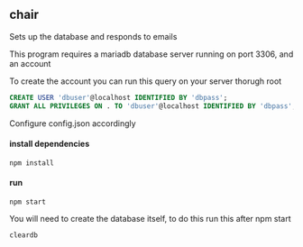 ## chair

Sets up the database and responds to emails

This program requires a mariadb database server running on port 3306, and an account

To create the account you can run this query on your server thorugh root

```sql
CREATE USER 'dbuser'@localhost IDENTIFIED BY 'dbpass';
GRANT ALL PRIVILEGES ON . TO 'dbuser'@localhost IDENTIFIED BY 'dbpass';
```

Configure config.json accordingly

#### install dependencies
```console
npm install
```

#### run
```console
npm start
```

You will need to create the database itself, to do this run this after npm start
```
cleardb
```